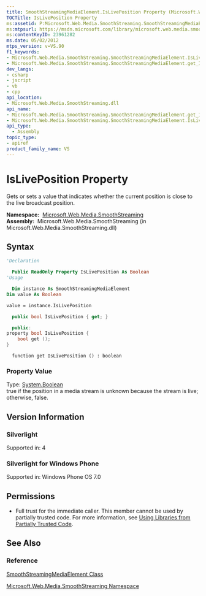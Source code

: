 ```yaml
---
title: SmoothStreamingMediaElement.IsLivePosition Property (Microsoft.Web.Media.SmoothStreaming)
TOCTitle: IsLivePosition Property
ms:assetid: P:Microsoft.Web.Media.SmoothStreaming.SmoothStreamingMediaElement.IsLivePosition
ms:mtpsurl: https://msdn.microsoft.com/library/microsoft.web.media.smoothstreaming.smoothstreamingmediaelement.isliveposition(v=VS.90)
ms:contentKeyID: 23961282
ms.date: 05/02/2012
mtps_version: v=VS.90
f1_keywords:
- Microsoft.Web.Media.SmoothStreaming.SmoothStreamingMediaElement.IsLivePosition
- Microsoft.Web.Media.SmoothStreaming.SmoothStreamingMediaElement.get_IsLivePosition
dev_langs:
- csharp
- jscript
- vb
- cpp
api_location:
- Microsoft.Web.Media.SmoothStreaming.dll
api_name:
- Microsoft.Web.Media.SmoothStreaming.SmoothStreamingMediaElement.get_IsLivePosition
- Microsoft.Web.Media.SmoothStreaming.SmoothStreamingMediaElement.IsLivePosition
api_type:
  - Assembly
topic_type:
- apiref
product_family_name: VS
---
```


# IsLivePosition Property

Gets or sets a value that indicates whether the current position is close to the live broadcast position.

**Namespace:**  [Microsoft.Web.Media.SmoothStreaming](microsoft-web-media-smoothstreaming-namespace_1.md)  
**Assembly:**  Microsoft.Web.Media.SmoothStreaming (in Microsoft.Web.Media.SmoothStreaming.dll)

## Syntax

```vb
'Declaration

  Public ReadOnly Property IsLivePosition As Boolean
'Usage

  Dim instance As SmoothStreamingMediaElement
Dim value As Boolean

value = instance.IsLivePosition
```

```csharp
  public bool IsLivePosition { get; }
```

```cpp
  public:
property bool IsLivePosition {
    bool get ();
}
```

```jscript
  function get IsLivePosition () : boolean
```

### Property Value

Type: [System.Boolean](https://msdn.microsoft.com/library/a28wyd50)  
true if the position in a media stream is unknown because the stream is live; otherwise, false.  

## Version Information

### Silverlight

Supported in: 4  

### Silverlight for Windows Phone

Supported in: Windows Phone OS 7.0  

## Permissions

  - Full trust for the immediate caller. This member cannot be used by partially trusted code. For more information, see [Using Libraries from Partially Trusted Code](https://msdn.microsoft.com/library/8skskf63).

## See Also

### Reference

[SmoothStreamingMediaElement Class](smoothstreamingmediaelement-class-microsoft-web-media-smoothstreaming_1.md)

[Microsoft.Web.Media.SmoothStreaming Namespace](microsoft-web-media-smoothstreaming-namespace_1.md)
